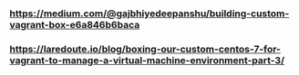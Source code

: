 ### https://medium.com/@gajbhiyedeepanshu/building-custom-vagrant-box-e6a846b6baca
### https://laredoute.io/blog/boxing-our-custom-centos-7-for-vagrant-to-manage-a-virtual-machine-environment-part-3/
